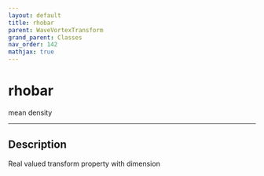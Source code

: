 ```yaml
---
layout: default
title: rhobar
parent: WaveVortexTransform
grand_parent: Classes
nav_order: 142
mathjax: true
---
```


#  rhobar

mean density


---

## Description
Real valued transform property with dimension 
